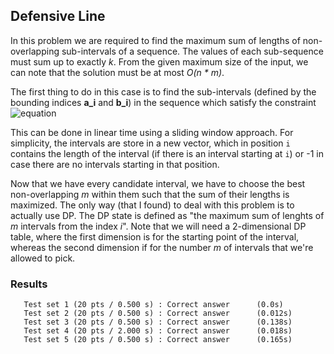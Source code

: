 ## Defensive Line
In this problem we are required to find the maximum sum of lengths of non-overlapping sub-intervals of a sequence. The values of each sub-sequence must sum up to exactly *k*.
From the given maximum size of the input, we can note that the solution must be at most *O(n \* m)*.  

The first thing to do in this case is to find the sub-intervals (defined by the bounding indices **a_i** and **b_i**) in the sequence which satisfy the constraint 
![equation](https://latex.codecogs.com/svg.image?\sum_{j=a_i}^{b_i}v_j)

This can be done in linear time using a sliding window approach. For simplicity, the intervals are store in a new vector, which in position `i` contains the length of the interval (if there is an interval starting at `i`) or -1 in case there are no intervals starting in that position.

Now that we have every candidate interval, we have to choose the best non-overlapping *m* within them such that the sum of their lengths is maximized. The only way (that I found) to deal with this problem is to actually use DP.
The DP state is defined as "the maximum sum of lenghts of *m* intervals from the index *i*". Note that we will need a 2-dimensional DP table, where the first dimension is for the starting point of the interval, whereas the second dimension if for the number *m* of intervals that we're allowed to pick.  

### Results
```
   Test set 1 (20 pts / 0.500 s) : Correct answer      (0.0s)
   Test set 2 (20 pts / 0.500 s) : Correct answer      (0.012s)
   Test set 3 (20 pts / 0.500 s) : Correct answer      (0.138s)
   Test set 4 (20 pts / 2.000 s) : Correct answer      (0.018s)
   Test set 5 (20 pts / 0.500 s) : Correct answer      (0.165s)
```
